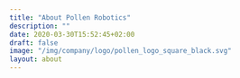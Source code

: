 ```yaml
---
title: "About Pollen Robotics"
description: ""
date: 2020-03-30T15:52:45+02:00
draft: false
image: "/img/company/logo/pollen_logo_square_black.svg"
layout: about
---
```

